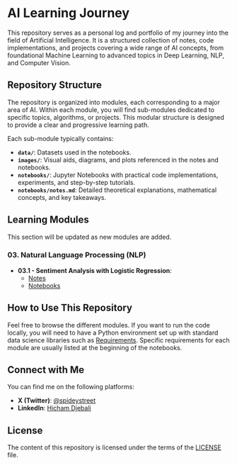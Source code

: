 # AI Learning Journey

This repository serves as a personal log and portfolio of my journey into the field of Artificial Intelligence. It is a structured collection of notes, code implementations, and projects covering a wide range of AI concepts, from foundational Machine Learning to advanced topics in Deep Learning, NLP, and Computer Vision.

## Repository Structure

The repository is organized into modules, each corresponding to a major area of AI. Within each module, you will find sub-modules dedicated to specific topics, algorithms, or projects. This modular structure is designed to provide a clear and progressive learning path.

Each sub-module typically contains:
- **`data/`**: Datasets used in the notebooks.
- **`images/`**: Visual aids, diagrams, and plots referenced in the notes and notebooks.
- **`notebooks/`**: Jupyter Notebooks with practical code implementations, experiments, and step-by-step tutorials.
- **`notebooks/notes.md`**: Detailed theoretical explanations, mathematical concepts, and key takeaways.

## Learning Modules

This section will be updated as new modules are added.

### 03. Natural Language Processing (NLP)
- **03.1 - Sentiment Analysis with Logistic Regression**: 
  - [Notes](./03-nlp/03.1-sentiment-analysis-with-logitic-regression/notes.md)
  - [Notebooks](./03-nlp/03.1-sentiment-analysis-with-logitic-regression/notebooks/)

## How to Use This Repository

Feel free to browse the different modules. If you want to run the code locally, you will need to have a Python environment set up with standard data science libraries such as [Requirements](./requirements.txt). Specific requirements for each module are usually listed at the beginning of the notebooks.

## Connect with Me

You can find me on the following platforms:
- **X (Twitter)**: [@spideystreet](https://x.com/spideystreet)
- **LinkedIn**: [Hicham Djebali](https://www.linkedin.com/in/hicham-djebali/)

## License

The content of this repository is licensed under the terms of the [LICENSE](./LICENSE) file.
